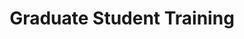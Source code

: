---
dates: 2019
title: Graduate Student Training
organization: Purdue University, Biomechanics Lab
details:
    - Instructed graduate students on data collection protocols.
---
